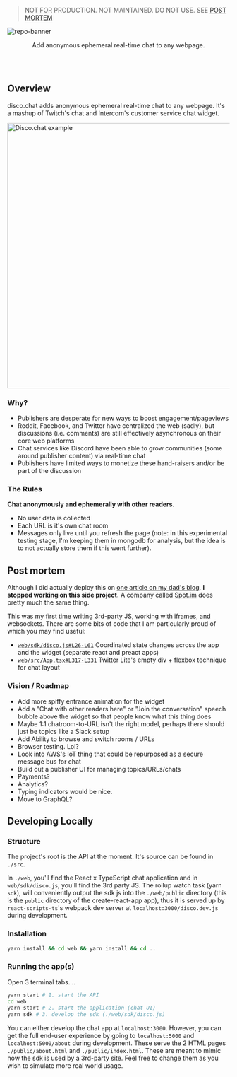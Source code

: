 > NOT FOR PRODUCTION. NOT MAINTAINED. DO NOT USE. SEE [POST MORTEM](#post-mortem)


![repo-banner](https://user-images.githubusercontent.com/4060187/41813448-78fad916-7704-11e8-958a-4f57a83a747c.png)

<p align="center">Add anonymous ephemeral real-time chat to any webpage.</p>

<br>
<br>


## Overview

disco.chat adds anonymous ephemeral real-time chat to any webpage. It's a mashup of Twitch's chat and Intercom's customer service chat widget.

<img width="600px" src="https://user-images.githubusercontent.com/4060187/41812799-e9462304-76f7-11e8-957d-251403512978.png" alt="Disco.chat example">

### Why?

- Publishers are desperate for new ways to boost engagement/pageviews
- Reddit, Facebook, and Twitter have centralized the web (sadly), but discussions (i.e. comments) are still effectively asynchronous on their core web platforms 
- Chat services like Discord have been able to grow communities (some around publisher content) via real-time chat
- Publishers have limited ways to monetize these hand-raisers and/or be part of the discussion

### The Rules

**Chat anonymously and ephemerally with other readers.**
- No user data is collected
- Each URL is it's own chat room
- Messages only live until you refresh the page (note: in this experimental testing stage, I'm keeping them in mongodb for analysis, but the idea is to not actually store them if this went further).

## Post mortem

Although I did actually deploy this on [one article on my dad's blog](https://www.shellypalmer.com/2017/11/stop-meta-work-now/), **I stopped working on this side project.** A company called [Spot.im](https://spot.im) does pretty much the same thing. 

This was my first time writing 3rd-party JS, working with iframes, and websockets. There are some bits of code that I am particularly proud of which you may find useful:

- [`web/sdk/disco.js#L26-L61`](https://github.com/jaredpalmer/disco.chat/blob/master/web/sdk/disco.js#L26-L61) Coordinated state changes across the app and the widget (separate react and preact apps)
- [`web/src/App.tsx#L317-L331`](https://github.com/jaredpalmer/disco.chat/blob/master/web/src/App.tsx#L317-L331) Twitter Lite's empty div + flexbox technique for chat layout

### Vision / Roadmap

- Add more spiffy entrance animation for the widget
- Add a "Chat with other readers here" or "Join the conversation" speech bubble above the widget so that people know what this thing does
- Maybe 1:1 chatroom-to-URL isn't the right model, perhaps there should just be topics like a Slack setup
- Add Ability to browse and switch rooms / URLs
- Browser testing. Lol?
- Look into AWS's IoT thing that could be repurposed as a secure message bus for chat
- Build out a publisher UI for managing topics/URLs/chats
- Payments?
- Analytics?
- Typing indicators would be nice.
- Move to GraphQL?

## Developing Locally

### Structure

The project's root is the API at the moment. It's source can be found in `./src`.

In `./web`, you'll find the React x TypeScript chat application and in `web/sdk/disco.js`, you'll find the 3rd party JS. The rollup watch task (yarn `sdk`), will conveniently output the sdk js into the `./web/public` directory (this is the `public` directory of the create-react-app app), thus it is served up by `react-scripts-ts`'s webpack dev server at `localhost:3000/disco.dev.js` during development.

### Installation

```bash
yarn install && cd web && yarn install && cd .. 
```

### Running the app(s)

Open 3 terminal tabs....

```bash
yarn start # 1. start the API
cd web
yarn start # 2. start the application (chat UI)
yarn sdk # 3. develop the sdk (./web/sdk/disco.js)
```

You can either develop the chat app at `localhost:3000`. However, you can get the full end-user experience by going to `localhost:5000` and `localhost:5000/about` during development. These serve the 2 HTML pages `./public/about.html` and `./public/index.html`. These are meant to mimic how the sdk is used by a 3rd-party site. Feel free to change them as you wish to simulate more real world usage. 

